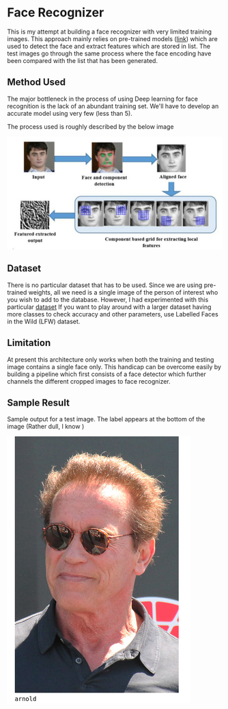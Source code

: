 # **Face Recognizer**

This is my attempt at building a face recognizer with very limited training images. This approach mainly relies on pre-trained models ([link](https://github.com/ssanishk/Face-Recognizer/tree/master/Models)) which are used to detect the face and extract features which are stored in list. The test images go through the same process where the face encoding have been compared with the list that has been generated.

## **Method Used**

The major bottleneck in the process of using Deep learning for face recognition is the lack of an abundant training set. We'll have to develop an accurate model using very few (less than 5). 

The process used is roughly described by the below image

![Method Used](https://github.com/ssanishk/Face-Recognizer/blob/master/Images/model.png)

## **Dataset**

There is no particular dataset that has to be used. Since we are using pre-trained weights, all we need is a single image of the person of interest who you wish to add to the database. 
However, I had experimented with this particular [dataset](https://www.kaggle.com/danupnelson/14-celebrity-faces-dataset) 
If you want to play around with a larger dataset having more classes to check accuracy and other parameters, use Labelled Faces in the Wild (LFW) dataset.

## **Limitation**

At present this architecture only works when both the training and testing image contains a single face only. This handicap can be overcome easily by building a pipeline which first consists of a face detector which further channels the different cropped images to face recognizer.

## **Sample Result**

Sample output for a test image. 
The label appears at the bottom of the image (Rather dull, I know )

![](https://github.com/ssanishk/Face-Recognizer/blob/master/Images/result.png)


